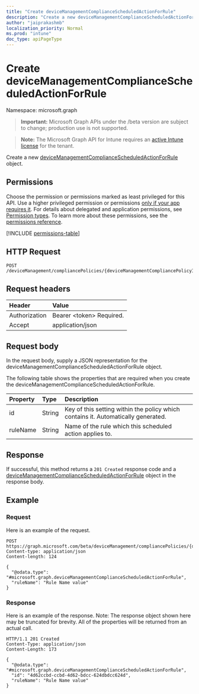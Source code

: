 ```yaml
---
title: "Create deviceManagementComplianceScheduledActionForRule"
description: "Create a new deviceManagementComplianceScheduledActionForRule object."
author: "jaiprakashmb"
localization_priority: Normal
ms.prod: "intune"
doc_type: apiPageType
---
```


# Create deviceManagementComplianceScheduledActionForRule

Namespace: microsoft.graph

> **Important:** Microsoft Graph APIs under the /beta version are subject to change; production use is not supported.

> **Note:** The Microsoft Graph API for Intune requires an [active Intune license](https://go.microsoft.com/fwlink/?linkid=839381) for the tenant.

Create a new [deviceManagementComplianceScheduledActionForRule](../resources/intune-deviceconfigv2-devicemanagementcompliancescheduledactionforrule.md) object.

## Permissions
Choose the permission or permissions marked as least privileged for this API. Use a higher privileged permission or permissions [only if your app requires it](/graph/permissions-overview#best-practices-for-using-microsoft-graph-permissions). For details about delegated and application permissions, see [Permission types](/graph/permissions-overview#permission-types). To learn more about these permissions, see the [permissions reference](/graph/permissions-reference).

<!-- { "blockType": "permissions", "name": "intune_deviceconfigv2_devicemanagementcompliancescheduledactionforrule_create" } -->
[!INCLUDE [permissions-table](../includes/permissions/intune-deviceconfigv2-devicemanagementcompliancescheduledactionforrule-create-permissions.md)]

## HTTP Request
<!-- {
  "blockType": "ignored"
}
-->
``` http
POST /deviceManagement/compliancePolicies/{deviceManagementCompliancePolicyId}/scheduledActionsForRule
```

## Request headers
|Header|Value|
|:---|:---|
|Authorization|Bearer &lt;token&gt; Required.|
|Accept|application/json|

## Request body
In the request body, supply a JSON representation for the deviceManagementComplianceScheduledActionForRule object.

The following table shows the properties that are required when you create the deviceManagementComplianceScheduledActionForRule.

|Property|Type|Description|
|:---|:---|:---|
|id|String|Key of this setting within the policy which contains it. Automatically generated.|
|ruleName|String|Name of the rule which this scheduled action applies to.|



## Response
If successful, this method returns a `201 Created` response code and a [deviceManagementComplianceScheduledActionForRule](../resources/intune-deviceconfigv2-devicemanagementcompliancescheduledactionforrule.md) object in the response body.

## Example

### Request
Here is an example of the request.
``` http
POST https://graph.microsoft.com/beta/deviceManagement/compliancePolicies/{deviceManagementCompliancePolicyId}/scheduledActionsForRule
Content-type: application/json
Content-length: 124

{
  "@odata.type": "#microsoft.graph.deviceManagementComplianceScheduledActionForRule",
  "ruleName": "Rule Name value"
}
```

### Response
Here is an example of the response. Note: The response object shown here may be truncated for brevity. All of the properties will be returned from an actual call.
``` http
HTTP/1.1 201 Created
Content-Type: application/json
Content-Length: 173

{
  "@odata.type": "#microsoft.graph.deviceManagementComplianceScheduledActionForRule",
  "id": "4d62ccbd-ccbd-4d62-bdcc-624dbdcc624d",
  "ruleName": "Rule Name value"
}
```
